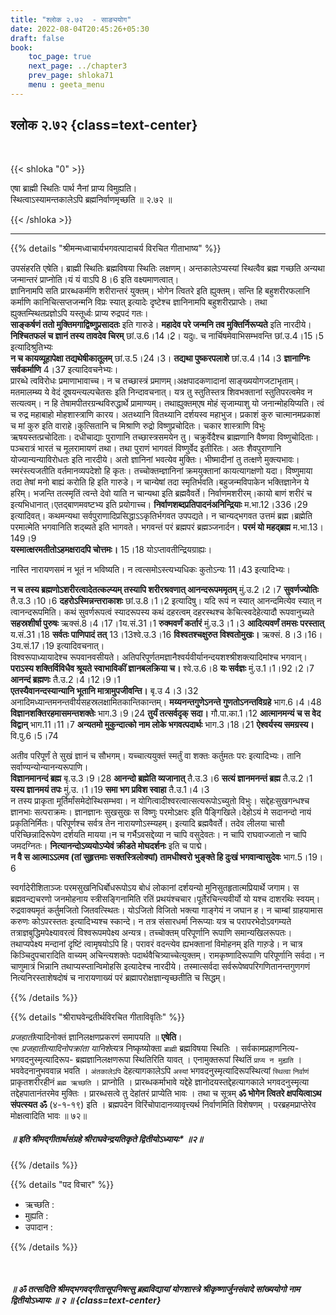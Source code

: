 ```yaml
---
title: "श्लोक २.७२  - साङ्ययोग"
date: 2022-08-04T20:45:26+05:30
draft: false
book:
    toc_page: true
    next_page: ../chapter3
    prev_page: shloka71
    menu : geeta_menu
---
```




## श्लोक २.७२ {class=text-center}

<br/>

{{< shloka  "0"  >}}

एषा ब्राह्मी स्थितिः पार्थ नैनां प्राप्य विमुह्यति।  
स्थित्वाऽस्यामन्तकालेऽपि ब्रह्मनिर्वाणमृच्छति  ॥ २.७२ ॥

{{< /shloka >}}

---


{{% details "श्रीमन्मध्वाचार्यभगवत्पादाचर्य विरचित  गीताभाष्य" %}}

उपसंहरति एषेति। ब्राह्मी स्थितिः ब्रह्मविषया स्थितिः लक्षणम्। अन्तकालेऽप्यस्यां स्थित्वैव ब्रह्म गच्छति अन्यथा जन्मान्तरं प्राप्नोति।यं यं वाऽपि 8।6 इति वक्ष्यमाणत्वात्।  
ज्ञानिनामपि सति प्रारब्धकर्मणि शरीरान्तरं युक्तम्। भोगेन त्वितरे इति ह्युक्तम्। सन्ति हि बहुशरीरफलानि कर्माणि कानिचित्सप्तजन्मनि विप्रः स्यात् इत्यादेः दृष्टेश्च ज्ञानिनामपि बहुशरीरप्राप्तेः। तथा ह्युक्तम्स्थितप्रज्ञोऽपि यस्तूर्ध्वः प्राप्य रुद्रपदं गतः।   
**साङ्कर्षणं ततो मुक्तिमगाद्विष्णुप्रसादतः** इति गारुडे। 
**महादेव परे जन्मनि तव मुक्तिर्निरूप्यते** इति नारदीये।
**निश्चितफलं च ज्ञानं तस्य तावदेव चिरम्** छां.उ.6।14।2़। 
यदु৷৷. च नार्चिषमेवाभिसम्भवन्ति छां.उ.4।15।5 इत्यादिश्रुतिभ्यः   
**न च कायव्यूहापेक्षा तद्यथेषीकातूलम्** छां.उ.5।24।3। 
**तद्यथा पुष्करपलाशे** छां.उ.4।14।3
**ज्ञानाग्निः सर्वकर्माणि** 4।37 इत्यादिवचनेभ्यः।  
प्रारब्धे त्वविरोधः प्रमाणाभावाच्च। न च तच्छास्त्रं प्रमाणम्।अक्षपादकणादानां साङ्ख्ययोगजटाभृताम्। मतमालम्ब्य ये वेदं दूषयन्त्यल्पचेतसः इति निन्दावचनात्।
यत्र तु स्तुतिस्तत्र शिवभक्तानां स्तुतिपरत्वमेव न सत्यत्वम्। न हि तेषामपीतरग्रन्थविरुद्धार्थे प्रामाण्यम्। तथाह्युक्तम्एष मोहं सृजाम्याशु यो जनान्मोहयिप्यति। त्वं च रुद्र महाबाहो मोहशास्त्राणि कारय। अतथ्यानि वितथ्यानि दर्शयस्व महाभुज। प्रकाशं कुरु चात्मानमप्रकाशं च मां कुरु इति वाराहे।कुत्सितानि च मिश्राणि रुद्रो विष्णुप्रचोदितः। चकार शास्त्राणि विभुः ऋषयस्तत्प्रचोदिताः। दधीचाद्याः पुराणानि तच्छास्त्रसमयेन तु। चक्रुर्वेदैश्च ब्राह्मणानि वैष्णवा विष्णुचोदिताः। पञ्चरात्रं भारतं च मूलरामायणं तथा। तथा पुराणं भागवतं विष्णुर्वेद इतीरितः। अतः शैवपुराणानि योज्यान्यन्याविरोधतः इति नारदीये।
अतो ज्ञानिनां भवत्येव मुक्तिः। भीष्मादीनां तु तत्क्षणे मुक्त्यभावः। स्मरंस्त्यजतीति वर्तमानव्यपदेशो हि कृतः।
तच्चोक्तम्ज्ञानिनां क्रमयुक्तानां कायत्यागक्षणो यदा। 
विष्णुमाया तदा तेषां मनो बाह्यं करोति हि इति गारुडे। 
न चान्येषां तदा स्मृतिर्भवति।बहुजन्मविपाकेन भक्तिज्ञानेन ये हरिम्। भजन्ति तत्स्मृतिं त्वन्ते देवो याति न चान्यथा इति ब्रह्मवैवर्ते। निर्वाणमशरीरम्।कायो बाणं शरीरं च इत्यभिधानात्।एतद्बाणमवष्टभ्य इति प्रयोगाच्च।
**निर्वाणशब्दप्रतिपादनंअनिन्द्रियाः** म.भा.12।336।29 इत्यादिवत्। 
कथमन्यथा सर्वपुराणादिप्रसिद्धाऽऽकृतिर्भगवत उपपद्यते। 
न चान्यद्भगवत उत्तमं ब्रह्म।ब्रह्मेति परमात्मेति भगवानिति शद्ब्यते इति भागवते। 
भगवन्तं परं ब्रह्मपरं ब्रह्मञ्जनार्दन। **परमं यो महद्ब्रह्म** म.भा.13।149।9  
**यस्मात्क्षरमतीतोऽहमक्षरादपि चोत्तमः।** 15।18 योऽप्तावतीन्द्रियग्राह्यः।

नास्ति नारायणसमं न भूतं न भविष्यति।
न त्वत्समोऽस्त्यभ्यधिकः कुतोऽन्यः 11।43 
इत्यादिभ्यः। 

**न च तस्य ब्रह्मणोऽशरीरत्वादेतत्कल्प्यम् तस्यापि शरीरश्रवणात् आनन्दरूपममृतम्** मुं.उ.2।2।7 
**सुवर्णज्योतिः** तै.उ.3।10।6 
**दहरोऽस्मिन्नन्तराकाशः** छां.उ.8।1।2 इत्यादिषु।
यदि रूपं न स्यात् आनन्दमित्येव स्यात् न त्वानन्दरूपमिति। 
कथं सुवर्णरूपत्वं स्यादरूपस्य कथं दहरत्वम् दहरस्थश्च केचित्स्वदेहेत्यादौ रूपवानुच्यते 
**सहस्रशीर्षा पुरुषः** ऋक्सं.8।4।17।1य.सं.31।1 **रुक्मवर्णं कर्तारं** मुं.उ.3।1।3
**आदित्यवर्णं तमसः परस्तात्** य.सं.31।18 
**सर्वतः पाणिपादं तत्** 13।13श्वे.उ.3।16 
**विश्वतश्चक्षुरुत विश्वतोमुखः।** ऋक्सं. 8।3।16।3य.सं.17।19 इत्यादिवचनात्।  
विश्वरूपाध्यायादेश्च रूपवानवसीयते। अतिपरिपूर्णतमज्ञानैश्वर्यवीर्यानन्दयशश्श्रीशक्त्यादिमांश्च भगवान्। 
**पराऽस्य शक्तिर्विविधैव श्रूयते स्वाभाविकीं ज्ञानबलक्रिया च।** श्वे.उ.6।8 
**यः सर्वज्ञः** मुं.उ.1।1।92।2।7 
**आनन्दं ब्रह्मणः** तै.उ.2।4।12।9।1  
**एतस्यैवानन्दस्यान्यानि भूतानि मात्रामुपजीवन्ति।** बृ.उ 4।3।32 अनादिमध्यान्तमनन्तवीर्यसहस्रलक्षामितकान्तिकान्तम्।
**मय्यनन्तगुणेऽनन्ते गुणतोऽनन्तविग्रहे** भाग.6।4।48 
**विज्ञानशक्तिरहमासमन्तशक्तेः** भाग.3।9।24
**तुर्यं तत्सर्वदृक् सदा।** गौ.पा.का.1।12
**आत्मानमन्यं च स वेद विद्वान्** भाग.11।11।7 
**अन्यतमो मुकुन्दात्को नाम लोके भगवत्पदार्थः** भाग.3।18।21
**ऐश्वर्यस्य समग्रस्य।** वि.पु.6।5।74

अतीव परिपूर्णं ते सुखं ज्ञानं च सौभगम्। 
यच्चात्ययुक्तं स्मर्तुं वा शक्तः कर्तुमतः परः इत्यादिभ्यः। 
तानि सर्वाण्यन्योन्यानन्यरूपाणि।  
**विज्ञानमानन्दं ब्रह्म** बृ.उ.3।9।28 **आनन्दो ब्रह्मेति व्यजानात्** तै.उ.3।6
**सत्यं ज्ञानमनन्तं ब्रह्म** तै.उ.2।1 **यस्य ज्ञानमयं तपः** मुं.उ.।1।19 
**समा भग प्रविश स्वाहा** तै.उ.1।4।3   
न तस्य प्राकृता मूर्तिर्मांसमेदोस्थिसम्भवा। न योगित्वादीश्वरत्वात्सत्यरूपोऽच्युतो विभुः। 
सद्देहःसुखगन्धश्च ज्ञानभाः सत्पराक्रमः। 
ज्ञानज्ञानः सुखसुखः स विष्णुः परमोऽक्षरः इति पैङ्गिखिले।देहोऽयं मे सदानन्दो नायं प्रकृतिनिर्मितः। परिपूर्णश्च सर्वत्र तेन नारायणोऽस्म्यहम्। इत्यादि ब्रह्मवैवर्ते।
तदेव लीलया चासौ परिच्छिन्नादिरूपेण दर्शयति मायया।न च गर्भैऽवसद्देव्या न चापि वसुदेवतः। न चापि राघवाज्जातो न चापि जमदग्नितः। **नित्यानन्दोऽव्ययोऽप्येवं क्रीडते मोघदर्शनः** इति च पाद्मे।  
**न वै स आत्माऽऽत्मव (तां सुहृत्तमाः सक्तस्त्रिलोक्यां) तामधीश्वरो भुङ्क्ते हि दुःखं भगवान्वासुदेवः** भाग.5।19।6  

स्वर्गादेरीशिताञ्जः परमसुखनिधिर्बोधरूपोऽय बोधं लोकानां दर्शयन्यो मुनिसुतहृतात्मप्रियार्थे जगाम। 
स ब्रह्मवन्द्यचरणो जनमोहनाय स्त्रीसङ्गिनामिति रतिं प्रथयंश्चचार।पूर्तेरचिन्त्यवीर्यो यो यश्च दाशरथिः स्वयम्। रुद्रवाक्यमृतं कर्तुमजितो जितवत्स्थितः। 
योऽजितो विजितो भक्त्या गाङ्गेयं न जघान ह। 
न चाम्बां ग्राहयामास करुणः कोऽपरस्ततः इत्यादिभ्यश्च स्कान्दे।
न तत्र संसारधर्मा निरूप्याः यत्र च परापरभेदोऽवगम्यते तत्राज्ञबुद्धिमपेक्ष्यावरत्वं विश्वरूपमपेक्ष्य अन्यत्र। तच्चोक्तम् परिपूर्णानि रूपाणि समान्यखिलरूपतः। 
तथाप्यपेक्ष्य मन्दानां दृष्टिं त्वामृषयोऽपि हि। 
परावरं वदन्त्येव ह्यभक्तानां विमोहनम् इति गारु़डे। 
न चात्र किञ्चिदुपचारादिति वाच्यम् अचिन्त्यशक्तेः पदार्थवैचित्र्याच्चेत्युक्तम्। 
रामकृष्णादिरूपाणि परिपूर्णानि सर्वदा। 
न चाणुमात्रं भिन्नानि तथाप्यस्प्तान्विमोहसि इत्यादेश्च नारदीये। 
तस्मात्सर्वदा सर्वरूपेष्वपरिगणितानन्तगुणगणं नित्यनिरस्ताशेषदोषं च नारायणाख्यं परं ब्रह्मापरोक्षज्ञान्यृच्छतीति च सिद्धम्।

{{% /details %}}



{{% details "श्रीराघवेन्द्रतीर्थविरचित गीताविवृतिः" %}}

*प्रजहाती*त्यादिनोक्तं ज्ञानिलक्षणप्रकरणं समापयति
॥ **एषेति**।   
`एषा` *प्रजहातीत्यादिनोपक्रांता* *यानिशे*त्यत्र निष्कृष्योक्ता 
`ब्राह्मी` ब्रह्मविषया स्थितिः । 
सर्वकामप्रहाणनित्य- भगवदनुस्मृत्यादिरूप- ब्रह्मज्ञानिलक्षणरूपा स्थितिरिति यावत्‌ । 
एनामुक्तरूपां स्थितिं `प्राप्य न मुह्यति`
। भववेदनानुभववान्न भवति । `अंतकालेऽपि` देहत्यागकालेऽपि `अस्यां`
भगवदनुस्मृत्यादिरूपस्थित्यां `स्थित्वा` `निर्वाणं` प्राकृतशरीरहीनं `ब्रह्म ऋच्छति` ।
प्राप्नोति । प्रारब्धकर्माभावे यद्देहे ज्ञानोदयस्तद्देहत्यागकाले भगवदनुस्मृत्या
तद्देहपातानंतरमेव मुक्तिः । 
प्रारब्धसत्वे तु देहांतरं प्राप्येति भावः । तथा च
सूत्रम्‌  **ॐ भोगेन त्वितरे क्षपयित्वाऽथ संपत्स्यत ॐ** (४-१-१९) इति ।
ब्रह्मपदेन विरिंचोपादानव्यावृत्त्यर्थ निर्वाणमिति विशेषणम्‌ । परब्रहमप्राप्तेरेव
मोक्षत्वादिति भावः ॥ ७२॥


##### ॥ इति श्रीमद्गीतार्थसंग्रहे श्रीराघवेन्द्रयतिकृते द्वितीयोऽध्यायः* ॥२॥  

{{% /details %}}

{{% details "पद विचार" %}}
- ऋच्छति :
- मुह्यति :
- उपादान : 

{{% /details %}}

</br>

##### ॥ ॐ तत्सदिति श्रीमद्भगवद्गीतासूपनिषत्सु ब्रह्मविद्यायां योगशास्त्रे    श्रीकृष्णार्जुनसंवादे सांख्ययोगो नाम द्वितीयोऽध्यायः ॥ २ ॥ {class=text-center}